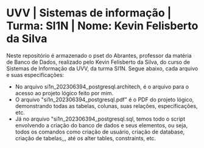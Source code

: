 # UVV | Sistemas de informação | Turma: SI1N | Nome: Kevin Felisberto da Silva
Neste repositório é armazenado o pset do Abrantes, professor da matéria de Banco de Dados, realizado pelo Kevin Felisberto da Silva, do curso de Sistemas de Informação da UVV, da turma SI1N. Segue abaixo, cada arquivo e suas especifícações:
* No arquivo si1n_202306394_postgresql.architech, é o arquivo para o acesso ao projeto lógico feito por mim.
* O arquivo "si1n_202306394_postgresql.pdf" é o PDF do projeto lógico, demonstrando todas as tabelas, colunas, suas relações, específicações, etc.
* Já no arquivo "si1n_202306394_postgresql.sql, temos todo o script envolvendo a criação do banco de dados e seus elementos, ou seja, todos os comandos como criação de usuário, criação de database, criação de tabelas,,, até os alter tables, constraints, etc.

